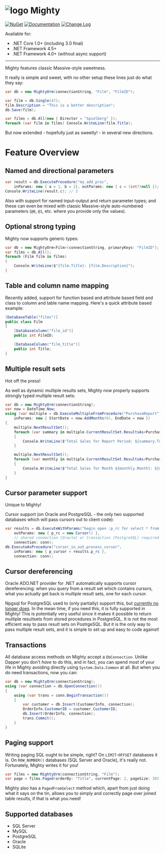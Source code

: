 # ![logo](https://mightyorm.github.io/Mighty/assets/realfavicon/favicon-32x32.png) Mighty

[![NuGet](https://img.shields.io/nuget/v/Mighty.svg)](https://nuget.org/packages/Mighty)
[![Documentation](https://img.shields.io/badge/-Documentation-f52a62.svg)](https://mightyorm.github.io/Mighty/)
[![Change Log](https://img.shields.io/badge/Change%20Log-green)](CHANGELOG.md)

Available for:

 - .NET Core 1.0+ (including 3.0 final)
 - .NET Framework 4.5+
 - .NET Framework 4.0+ (without async support)

---

Mighty features classic Massive-style sweetness.

It really is simple and sweet, with *no* other setup these lines just do what they say:

```c#
var db = new MightyOrm(connectionString, "Film", "FilmID");

var film = db.Single(47);
film.Description = "This is a better description";
db.Save(film);

var films = db.All(new { Director = "Spielberg" });
foreach (var film in films) Console.WriteLine(film.Title);
```

But now extended - hopefully just as sweetly! - in several new directions.

# Feature Overview

## Named and directional parameters

```c#
var result = db.ExecuteProcedure("my_add_proc",
    inParams: new { a = 1, b = 2}, outParams: new { c = (int?)null });
Console.WriteLine(result.c); // 3
```

Also with support for named input-output and return parameter types; and these can even be mixed with classic Massive-style auto-numbered parameters (`@0`, `@1`, etc. where you provide only the values).

## Optional strong typing

Mighty now supports generic types:

```c#
var db = new MightyOrm<Film>(connectionString, primaryKeys: "FilmID");
var films = db.All();
foreach (Film film in films)
{
    Console.WriteLine($"{film.Title}: {film.Description}");
}
```

## Table and column name mapping

Recently added, support for function based and attribute based field and class to column and table name mapping. Here's a quick attribute based example:

```c#
[DatabaseTable("films")]
public class Film
{
    [DatabaseColumn("film_id")]
    public int FilmID;

    [DatabaseColumn("film_title")]
    public int Title;
}
```


## Multiple result sets

Hot off the press!

As well as dynamic multiple results sets, Mighty now properly supports strongly typed multiple result sets:

```c#
var db = new MightyOrm(connectionString);
var now = DateTime.Now;
using (var multiple = db.ExecuteMultipleFromProcedure("PurchaseReport",
    inParams: new { StartDate = now.AddMonths(6), EndDate = now })
{
    multiple.NextResultSet();
    foreach (var summary in multiple.CurrentResultSet.ResultsAs<PurchaseReportSummary>())
    {
        Console.WriteLine($"Total Sales for Report Period: ${summary.Total}");
    }

    multiple.NextResultSet();
    foreach (var monthly in multiple.CurrentResultSet.ResultsAs<PurchaseReportMonthly>())
    {
        Console.WriteLine($"Total Sales for Month ${monthly.Month}: ${monthly.Total}");
    }
}
```

## Cursor parameter support

Unique to Mighty!

Cursor support (on Oracle and PostgreSQL - the only two supported databases which will pass cursors out to client code):


```c#
var results = db.ExecuteWithParams("begin open :p_rc for select * from emp where deptno = 10; end;",
    outParams: new { p_rc = new Cursor() },
    // shared connection (Oracle) or transaction (PostgreSQL) required to share cursors
    connection: conn);
db.ExecuteAsProcedure("cursor_in_out.process_cursor",
    inParams: new { p_cursor = results.p_rc },
    connection: conn);
```

## Cursor dereferencing

Oracle ADO.NET provider for .NET automatically supports cursor dereferencing: when you query from a result set which contains cursors, what you actually get back is multiple result sets, one for each cursor.

Npgsql for PostgreSQL used to (only partially) support this, but [currently no longer does](https://github.com/npgsql/npgsql/issues/1785). In the mean time, if you need this, it is fully supported in Mighty! This is potentially very useful since it makes it possible to return multiple resultsets from stored procedures in PostgreSQL. It is not the most efficient way to pass result sets on PostrgeSQL. But it is the only way to pass multiple result sets, and it is simple to set up and easy to code against!

## Transactions

All database access methods on Mighty accept a `DbConnection`.  Unlike Dapper you don't *have* to do this, and in fact, you can spend most of your life in Mighty avoiding directly using `System.Data.Common` at all. But when you do need transactions, now you can:

```c#
var db = new MightyOrm(connectionString);
using (var connection = db.OpenConnection())
{
    using (var trans = conn.BeginTransaction())
    {
        var customer = db.Insert(CustomerInfo, connection);
        OrderInfo.CustomerID = customer.CustomerID;
        db.Insert(OrderInfo, connection);
        trans.Commit();
    }
}
```

## Paging support

Writing paging SQL ought to be simple, right? On `LIMIT`-`OFFSET` databases it is. On `ROW_NUMBER()` databases (SQL Server and Oracle), it's really not. Fortunately, Mighty writes it for you!

```c#
var films = new MightyOrm(connectionString, "Film");
var page = films.Paged(orderBy: "Title", currentPage: 2, pageSize: 30);
```

Mighty also has a `PagedFromSelect` method which, apart from just doing what it says on the tin, allows you to simply and correctly page over joined table results, if that is what you need!

## Supported databases

 - SQL Server
 - MySQL
 - PostgreSQL
 - Oracle
 - SQLite
